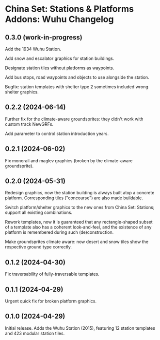 China Set: Stations & Platforms Addons: Wuhu Changelog
=========================

0.3.0 (work-in-progress)
------------------------
Add the 1934 Wuhu Station.

Add snow and escalator graphics for station buildings.

Designate station tiles without platforms as waypoints.

Add bus stops, road waypoints and objects to use alongside the station.

Bugfix: station templates with shelter type 2 sometimes included wrong shelter graphics.

0.2.2 (2024-06-14)
--------------------
Further fix for the climate-aware groundsprites: they didn't work with custom track NewGRFs.

Add parameter to control station introduction years.

0.2.1 (2024-06-02)
--------------------
Fix monorail and maglev graphics (broken by the climate-aware groundsprite).

0.2.0 (2024-05-31)
--------------------
Redesign graphics, now the station building is always built atop a concrete platform. Corresponding tiles ("concourse") are also made buildable.

Switch platform/shelter graphics to the new ones from China Set: Stations; support all existing combinations.

Rework templates, now it is guaranteed that any rectangle-shaped subset of a template also has a coherent look-and-feel, and the existence of any platform is remembered during such (de)construction.

Make groundsprites climate aware: now desert and snow tiles show the respective ground type correctly.

0.1.2 (2024-04-30)
--------------------
Fix traversability of fully-traversable templates.

0.1.1 (2024-04-29)
--------------------
Urgent quick fix for broken platform graphics.

0.1.0 (2024-04-29)
--------------------
Initial release. Adds the Wuhu Station (2015), featuring 12 station templates and 423 modular station tiles.

